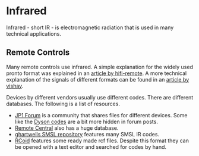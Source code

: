 # Infrared

Infrared - short IR - is electromagnetic radiation that is used in many technical applications.

## Remote Controls

Many remote controls use infrared.
A simple explanation for the widely used pronto format was explained in an
[article by hifi-remote](http://www.hifi-remote.com/infrared/IR-PWM.shtml).
A more technical explanation of the signals of different formats can be found in an
[article by vishay](https://www.vishay.com/docs/80071/dataform.pdf).

Devices by different vendors usually use different codes.
There are different databases.
The following is a list of resources.

- [JP1 Forum](https://www.getzweb.net/jp1/) is a community that shares files for different devices.
  Some like the
  [Dyson codes](http://www.hifi-remote.com/forums/viewtopic.php?t=101540&sid=807339ebbff2ee3938d6d3784cecd24e)
  are a bit more hidden in forum posts.
- [Remote Central](https://www.remotecentral.com/cgi-bin/codes/) also has a huge database.
- [ghartwells SMSL repository](https://github.com/ghartwell/SMSL/tree/master) features many SMSL
  IR codes.
- [RCoid](https://www.rcoid.de/remotefiles.html) features some ready made rcf files.
  Despite this format they can be opened with a text editor and searched for codes by hand.
